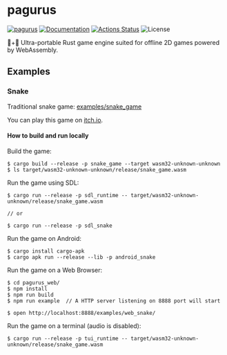 pagurus
========

[![pagurus](https://img.shields.io/crates/v/pagurus.svg)](https://crates.io/crates/pagurus)
[![Documentation](https://docs.rs/pagurus/badge.svg)](https://docs.rs/pagurus)
[![Actions Status](https://github.com/sile/pagurus/workflows/CI/badge.svg)](https://github.com/sile/pagurus/actions)
![License](https://img.shields.io/crates/l/pagurus)

🐚+🦞 Ultra-portable Rust game engine suited for offline 2D games powered by WebAssembly.

Examples
--------

### Snake

Traditional snake game: [examples/snake_game](examples/snake_game)

You can play this game on [itch.io](https://reduls.itch.io/snake).

#### How to build and run locally

Build the game:
```console
$ cargo build --release -p snake_game --target wasm32-unknown-unknown
$ ls target/wasm32-unknown-unknown/release/snake_game.wasm
```

Run the game using SDL:
```console
$ cargo run --release -p sdl_runtime -- target/wasm32-unknown-unknown/release/snake_game.wasm

// or

$ cargo run --release -p sdl_snake
```

Run the game on Android:
```console
$ cargo install cargo-apk
$ cargo apk run --release --lib -p android_snake
```

Run the game on a Web Browser:
```console
$ cd pagurus_web/
$ npm install
$ npm run build
$ npm run example  // A HTTP server listening on 8888 port will start

$ open http://localhost:8888/examples/web_snake/
```

Run the game on a terminal (audio is disabled):
```console
$ cargo run --release -p tui_runtime -- target/wasm32-unknown-unknown/release/snake_game.wasm
```
